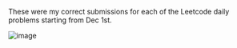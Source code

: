These were my correct submissions for each of the Leetcode daily problems starting from Dec 1st.

![image](https://github.com/user-attachments/assets/ecb7f295-441d-40cd-a764-943fe999f56b)
